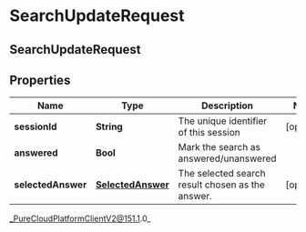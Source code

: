 # SearchUpdateRequest

## SearchUpdateRequest

## Properties

|Name | Type | Description | Notes|
|------------ | ------------- | ------------- | -------------|
| **sessionId** | **String** | The unique identifier of this session | [optional] |
| **answered** | **Bool** | Mark the search as answered/unanswered | |
| **selectedAnswer** | [**SelectedAnswer**](SelectedAnswer) | The selected search result chosen as the answer. | [optional] |



_PureCloudPlatformClientV2@151.1.0_
